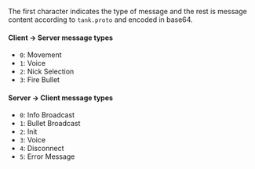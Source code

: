 The first character indicates the type of message and the rest is
message content according to `tank.proto` and encoded in base64.
#### Client -> Server message types
 - `0`: Movement
 - `1`: Voice
 - `2`: Nick Selection
 - `3`: Fire Bullet

#### Server -> Client message types
 - `0`: Info Broadcast
 - `1`: Bullet Broadcast
 - `2`: Init
 - `3`: Voice
 - `4`: Disconnect
 - `5`: Error Message
